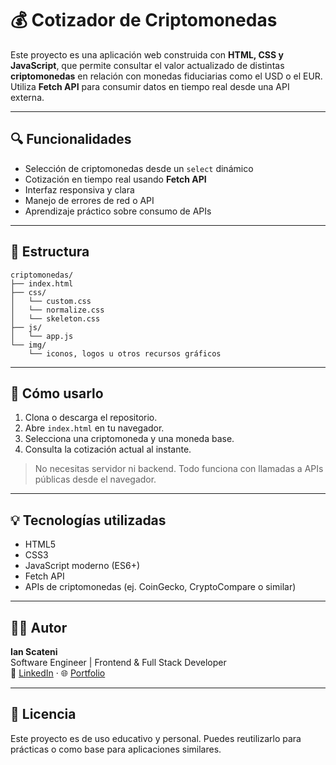 # 💰 Cotizador de Criptomonedas

Este proyecto es una aplicación web construida con **HTML, CSS y JavaScript**, que permite consultar el valor actualizado de distintas **criptomonedas** en relación con monedas fiduciarias como el USD o el EUR. Utiliza **Fetch API** para consumir datos en tiempo real desde una API externa.

---

## 🔍 Funcionalidades

- Selección de criptomonedas desde un `select` dinámico
- Cotización en tiempo real usando **Fetch API**
- Interfaz responsiva y clara
- Manejo de errores de red o API
- Aprendizaje práctico sobre consumo de APIs

---

## 📁 Estructura

```
criptomonedas/
├── index.html
├── css/
│   └── custom.css
│   └── normalize.css
│   └── skeleton.css
├── js/
│   └── app.js
└── img/
    └── iconos, logos u otros recursos gráficos
```

---

## 🚀 Cómo usarlo

1. Clona o descarga el repositorio.
2. Abre `index.html` en tu navegador.
3. Selecciona una criptomoneda y una moneda base.
4. Consulta la cotización actual al instante.

> No necesitas servidor ni backend. Todo funciona con llamadas a APIs públicas desde el navegador.

---

## 💡 Tecnologías utilizadas

- HTML5
- CSS3
- JavaScript moderno (ES6+)
- Fetch API
- APIs de criptomonedas (ej. CoinGecko, CryptoCompare o similar)

---

## 🧑‍💻 Autor

**Ian Scateni**  
Software Engineer | Frontend & Full Stack Developer  
🔗 [LinkedIn](https://linkedin.com/in/IanScateni) · 🌐 [Portfolio](https://ianscateni.com)

---

## 📜 Licencia

Este proyecto es de uso educativo y personal. Puedes reutilizarlo para prácticas o como base para aplicaciones similares.
